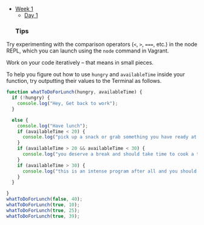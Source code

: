 * [Week 1](/Week_1)
  * [Day 1](/Week_1/Day_1)
  ### Tips

Try experimenting with the comparison operators (`<`, `>`, `===`, etc.) in the node REPL, which you can launch using the `node` command in Vagrant.

Work on your code iteratively – that means in small pieces. 

To help you figure out how to use `hungry` and `availableTime` inside your function, try outputting their values to the Terminal as follows.

```javascript
function whatToDoForLunch(hungry, availableTime) {
  if (!hungry) {
    console.log("Hey, Get back to work");
  }

  else {
    console.log("Have lunch");
    if (availableTime < 20) {
      console.log("pick up a snack or grab something you have ready at home.");
    }
    if (availableTime > 20 && availableTime < 30) {
      console.log("you deserve a break and should take time to cook a tastymeal");
    }
    if (availableTime > 30) {
      console.log("this is an intense program after all and you should probably reconsider.");
    }
  }

}
whatToDoForLunch(false, 40);
whatToDoForLunch(true, 10);
whatToDoForLunch(true, 25);
whatToDoForLunch(true, 39);
```
